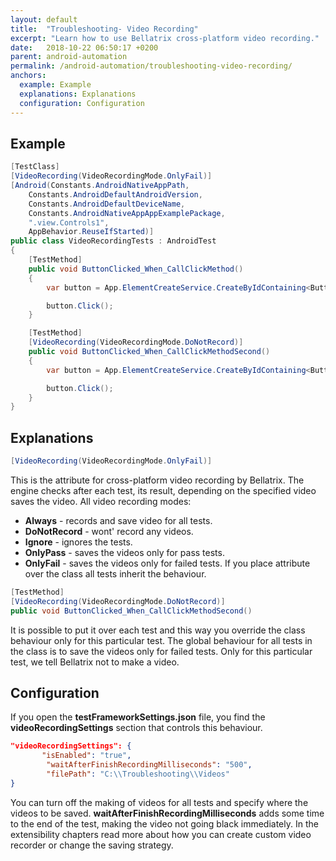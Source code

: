 ```yaml
---
layout: default
title:  "Troubleshooting- Video Recording"
excerpt: "Learn how to use Bellatrix cross-platform video recording."
date:   2018-10-22 06:50:17 +0200
parent: android-automation
permalink: /android-automation/troubleshooting-video-recording/
anchors:
  example: Example
  explanations: Explanations
  configuration: Configuration
---
```

Example
-------
```csharp
[TestClass]
[VideoRecording(VideoRecordingMode.OnlyFail)]
[Android(Constants.AndroidNativeAppPath,
    Constants.AndroidDefaultAndroidVersion,
    Constants.AndroidDefaultDeviceName,
    Constants.AndroidNativeAppAppExamplePackage,
    ".view.Controls1",
    AppBehavior.ReuseIfStarted)]
public class VideoRecordingTests : AndroidTest
{
    [TestMethod]
    public void ButtonClicked_When_CallClickMethod()
    {
        var button = App.ElementCreateService.CreateByIdContaining<Button>("button");

        button.Click();
    }

    [TestMethod]
    [VideoRecording(VideoRecordingMode.DoNotRecord)]
    public void ButtonClicked_When_CallClickMethodSecond()
    {
        var button = App.ElementCreateService.CreateByIdContaining<Button>("button");

        button.Click();
    }
}
```

Explanations
------------
```csharp
[VideoRecording(VideoRecordingMode.OnlyFail)]
```
This is the attribute for cross-platform video recording by Bellatrix. The engine checks after each test, its result, depending on the specified video saves the video.
All video recording modes:
- **Always** - records and save video for all tests.
- **DoNotRecord** - wont' record any videos.
- **Ignore** - ignores the tests.
- **OnlyPass** - saves the videos only for pass tests.
- **OnlyFail** - saves the videos only for failed tests.
If you place attribute over the class all tests inherit the behaviour.
```csharp
[TestMethod]
[VideoRecording(VideoRecordingMode.DoNotRecord)]
public void ButtonClicked_When_CallClickMethodSecond()
```
It is possible to put it over each test and this way you override the class behaviour only for this particular test. The global behaviour for all tests in the class is to save the videos only for failed tests. Only for this particular test, we tell Bellatrix not to make a video.

Configuration
-------------
If you open the **testFrameworkSettings.json** file, you find the **videoRecordingSettings** section that controls this behaviour.
```json
"videoRecordingSettings": {
       "isEnabled": "true",
        "waitAfterFinishRecordingMilliseconds": "500",
        "filePath": "C:\\Troubleshooting\\Videos"
}
```
You can turn off the making of videos for all tests and specify where the videos to be saved. **waitAfterFinishRecordingMilliseconds** adds some time to the end of the test, making the video not going black immediately. In the extensibility chapters read more about how you can create custom video recorder or change the saving strategy.